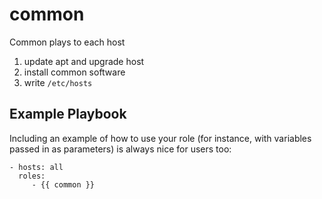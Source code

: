 common
=========

Common plays to each host
1. update apt and upgrade host
2. install common software
3. write `/etc/hosts`


Example Playbook
----------------

Including an example of how to use your role (for instance, with variables passed in as parameters) is always nice for users too:

    - hosts: all
      roles:
         - {{ common }}
